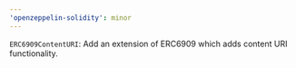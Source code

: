 ```yaml
---
'openzeppelin-solidity': minor
---
```


`ERC6909ContentURI`: Add an extension of ERC6909 which adds content URI functionality.
